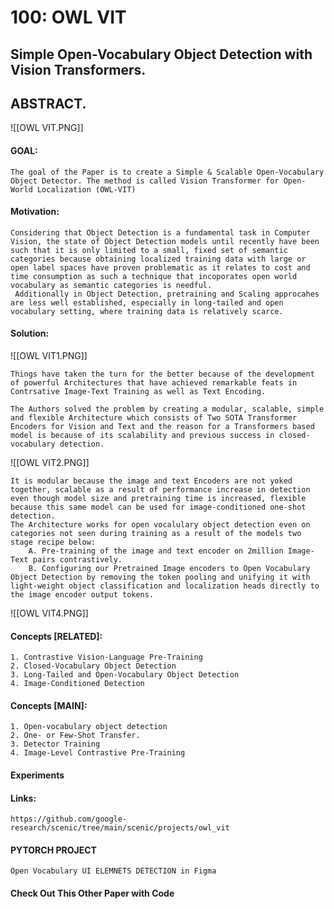 # 100: OWL VIT
## Simple Open-Vocabulary Object Detection with Vision Transformers.

## ABSTRACT.
![[OWL VIT.PNG]]

#### GOAL: 
	The goal of the Paper is to create a Simple & Scalable Open-Vocabulary Object Detector. The method is called Vision Transformer for Open-World Localization (OWL-VIT)
	
#### Motivation:
	Considering that Object Detection is a fundamental task in Computer Vision, the state of Object Detection models until recently have been such that it is only limited to a small, fixed set of semantic categories because obtaining localized training data with large or open label spaces have proven problematic as it relates to cost and time consumption as such a technique that incoporates open world vocabulary as semantic categories is needful.
	 Additionally in Object Detection, pretraining and Scaling approcahes are less well established, especially in long-tailed and open vocabulary setting, where training data is relatively scarce.

#### Solution:
![[OWL VIT1.PNG]] 


	Things have taken the turn for the better because of the development of powerful Architectures that have achieved remarkable feats in Contrsative Image-Text Training as well as Text Encoding. 
	
	The Authors solved the problem by creating a modular, scalable, simple and flexible Architecture which consists of Two SOTA Transformer Encoders for Vision and Text and the reason for a Transformers based model is because of its scalability and previous success in closed-vocabulary detection.

![[OWL VIT2.PNG]]

	It is modular because the image and text Encoders are not yoked together, scalable as a result of performance increase in detection even though model size and pretraining time is increased, flexible because this same model can be used for image-conditioned one-shot detection.	
	The Architecture works for open vocalulary object detection even on categories not seen during training as a result of the models two stage recipe below:
		A. Pre-training of the image and text encoder on 2million Image-Text pairs contrastively.
		B. Configuring our Pretrained Image encoders to Open Vocabulary Object Detection by removing the token pooling and unifying it with light-weight object classification and localization heads directly to the image encoder output tokens. 

![[OWL VIT4.PNG]]



#### Concepts [RELATED]:
	1. Contrastive Vision-Language Pre-Training
	2. Closed-Vocabulary Object Detection
	3. Long-Tailed and Open-Vocabulary Object Detection
	4. Image-Conditioned Detection


#### Concepts [MAIN]:

	1. Open-vocabulary object detection
	2. One- or Few-Shot Transfer.
	3. Detector Training 
	4. Image-Level Contrastive Pre-Training

#### Experiments

#### Links:
	https://github.com/google-research/scenic/tree/main/scenic/projects/owl_vit







#### PYTORCH PROJECT
	Open Vocabulary UI ELEMNETS DETECTION in Figma
#### Check Out This Other Paper with Code


